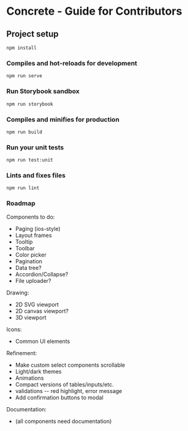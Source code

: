 # Concrete - Guide for Contributors

## Project setup
```
npm install
```

### Compiles and hot-reloads for development
```
npm run serve
```

### Run Storybook sandbox
```
npm run storybook
```

### Compiles and minifies for production
```
npm run build
```

### Run your unit tests
```
npm run test:unit
```

### Lints and fixes files
```
npm run lint
```

### Roadmap

Components to do:
  * Paging (ios-style)
  * Layout frames
  * Tooltip
  * Toolbar
  * Color picker
  * Pagination
  * Data tree?
  * Accordion/Collapse?
  * File uploader?

Drawing:
  * 2D SVG viewport
  * 2D canvas viewport?
  * 3D viewport

Icons:
  * Common UI elements

Refinement:
  * Make custom select components scrollable
  * Light/dark themes
  * Animations
  * Compact versions of tables/inputs/etc.
  * validations -- red highlight, error message
  * Add confirmation buttons to modal

Documentation:
  * (all components need documentation)
